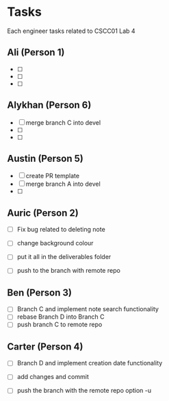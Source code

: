 # Tasks

Each engineer tasks related to CSCC01 Lab 4

## Ali (Person 1)
- [ ] 
- [ ] 
- [ ] 

## Alykhan (Person 6)
- [ ] merge branch C into devel
- [ ] 
- [ ] 

## Austin (Person 5)
- [ ] create PR template 
- [ ] merge branch A into devel
- [ ] 

## Auric (Person 2)
- [ ] Fix bug related to deleting note
- [ ] change background colour
- [ ] put it all in the deliverables folder
- [ ] push to the branch with remote repo


## Ben (Person 3)
- [ ] Branch C and implement note search functionality
- [ ] rebase Branch D into Branch C
- [ ] push branch C to remote repo

## Carter (Person 4)
- [ ] Branch D and implement creation date functionality
- [ ] add changes and commit
- [ ] push the branch with the remote repo option -u

